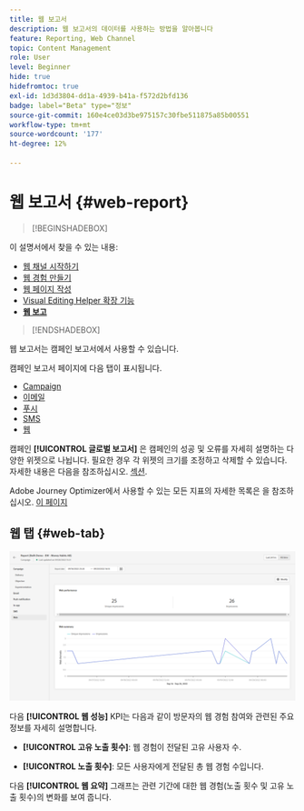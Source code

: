 ```yaml
---
title: 웹 보고서
description: 웹 보고서의 데이터를 사용하는 방법을 알아봅니다
feature: Reporting, Web Channel
topic: Content Management
role: User
level: Beginner
hide: true
hidefromtoc: true
exl-id: 1d3d3804-dd1a-4939-b41a-f572d2bfd136
badge: label="Beta" type="정보"
source-git-commit: 160e4ce03d3be975157c30fbe511875a85b00551
workflow-type: tm+mt
source-wordcount: '177'
ht-degree: 12%

---
```


# 웹 보고서 {#web-report}

>[!BEGINSHADEBOX]

이 설명서에서 찾을 수 있는 내용:

* [웹 채널 시작하기](get-started-web.md)
* [웹 경험 만들기 ](create-web.md)
* [웹 페이지 작성 ](author-web.md)
* [Visual Editing Helper 확장 기능](visual-editing-helper.md)
* **[웹 보고](web-report.md)**

>[!ENDSHADEBOX]

웹 보고서는 캠페인 보고서에서 사용할 수 있습니다.

캠페인 보고서 페이지에 다음 탭이 표시됩니다.

* [Campaign](../reports/campaign-global-report.md#campaign-live)
* [이메일](../reports/campaign-global-report.md#email-live)
* [푸시](../reports/campaign-global-report.md#push-live)
* [SMS](../reports/campaign-global-report.md#sms-live)
* [웹](#web-tab)

캠페인 **[!UICONTROL 글로벌 보고서]** 은 캠페인의 성공 및 오류를 자세히 설명하는 다양한 위젯으로 나뉩니다. 필요한 경우 각 위젯의 크기를 조정하고 삭제할 수 있습니다. 자세한 내용은 다음을 참조하십시오. [섹션](../reports/global-report.md#modify-dashboard).

Adobe Journey Optimizer에서 사용할 수 있는 모든 지표의 자세한 목록은 을 참조하십시오. [이 페이지](../reports/global-report.md#list-of-components-global.md)

## 웹 탭 {#web-tab}

![](assets/web-report.png)

다음 **[!UICONTROL 웹 성능]** KPI는 다음과 같이 방문자의 웹 경험 참여와 관련된 주요 정보를 자세히 설명합니다.

* **[!UICONTROL 고유 노출 횟수]**: 웹 경험이 전달된 고유 사용자 수.

* **[!UICONTROL 노출 횟수]**: 모든 사용자에게 전달된 총 웹 경험 수입니다.

다음 **[!UICONTROL 웹 요약]** 그래프는 관련 기간에 대한 웹 경험(노출 횟수 및 고유 노출 횟수)의 변화를 보여 줍니다.
